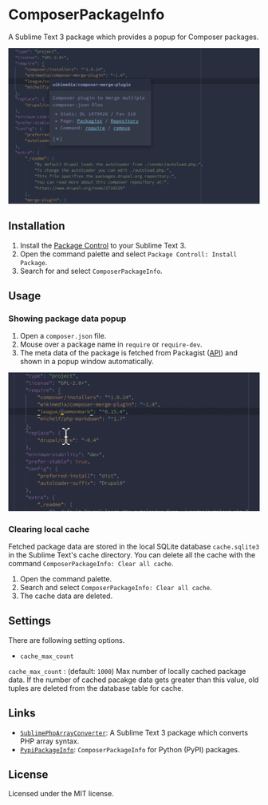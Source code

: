# ComposerPackageInfo

A Sublime Text 3 package which provides a popup for Composer packages.

![Capture](https://raw.githubusercontent.com/gh640/SublimeComposerPackageInfo/master/assets/capture.png)


## Installation

1. Install the [Package Control](https://packagecontrol.io/installation) to your Sublime Text 3.
2. Open the command palette and select `Package Controll: Install Package`.
3. Search for and select `ComposerPackageInfo`.


## Usage

### Showing package data popup

1. Open a `composer.json` file.
2. Mouse over a package name in `require` or `require-dev`.
3. The meta data of the package is fetched from Packagist ([API](https://packagist.org/apidoc)) and shown in a popup window automatically.

![Capture](https://raw.githubusercontent.com/gh640/SublimeComposerPackageInfo/master/assets/capture.gif)

### Clearing local cache

Fetched package data are stored in the local SQLite database `cache.sqlite3` in the Sublime Text's cache directory. You can delete all the cache with the command `ComposerPackageInfo: Clear all cache`.

1. Open the command palette.
2. Search and select `ComposerPackageInfo: Clear all cache`.
3. The cache data are deleted.


## Settings

There are following setting options.

- `cache_max_count`

`cache_max_count`
:    (default: `1000`) Max number of locally cached package data. If the number of cached pacakge data gets greater than this value, old tuples are deleted from the database table for cache.


## Links

- [`SublimePhpArrayConverter`](https://github.com/gh640/SublimePhpArrayConverter): A Sublime Text 3 package which converts PHP array syntax.
- [`PypiPackageInfo`](https://github.com/gh640/SublimePypiPackageInfo): `ComposerPackageInfo` for Python (PyPI) packages.


## License

Licensed under the MIT license.
